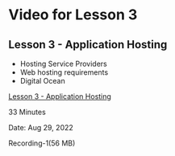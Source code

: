 # Video for Lesson 3

## Lesson 3 - Application Hosting

* Hosting Service Providers
* Web hosting requirements
* Digital Ocean


[Lesson 3 - Application Hosting](https://unco.zoom.us/rec/share/UcwquGSB9x_A1QMtmixdT2c9WhjL_kSi6toPpPmyBZEMzum_kVQa9FW0B6TTzPyn.sOe4aQZ1k3NiWmt6?startTime=1661536792000)

33 Minutes

Date: Aug 29, 2022 

Recording-1(56 MB)


